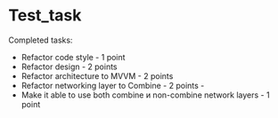 # Test_task


Completed tasks:
- Refactor code style - 1 point 
- Refactor design - 2 points
- Refactor architecture to MVVM - 2 points
- Refactor networking layer to Combine - 2 points - 
- Make it able to use both combine и non-combine network layers - 1 point
